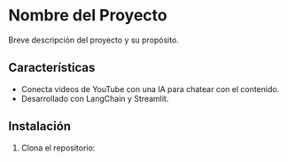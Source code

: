 # Nombre del Proyecto

Breve descripción del proyecto y su propósito.

## Características

- Conecta videos de YouTube con una IA para chatear con el contenido.
- Desarrollado con LangChain y Streamlit.

## Instalación

1. Clona el repositorio:

```bash
